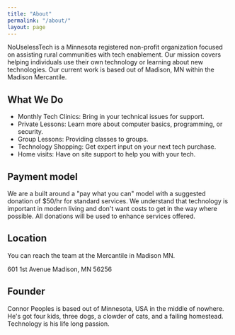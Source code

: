 ```yaml
---
title: "About"
permalink: "/about/"
layout: page
---
```


NoUselessTech is a Minnesota registered non-profit organization focused on assisting rural communities with tech enablement. Our mission covers helping individuals use their own technology or learning about new technologies. Our current work is based out of Madison, MN within the Madison Mercantile. 

## What We Do

- Monthly Tech Clinics: Bring in your technical issues for support.
- Private Lessons: Learn more about computer basics, programming, or security.
- Group Lessons: Providing classes to groups.
- Technology Shopping: Get expert input on your next tech purchase.
- Home visits: Have on site support to help you with your tech.

## Payment model

We are a built around a "pay what you can" model with a suggested donation of $50/hr for standard services. We understand that technology is important in modern living and don't want costs to get in the way where possible. All donations will be used to enhance services offered.

## Location

You can reach the team at the Mercantile in Madison MN.

601 1st Avenue
Madison, MN 56256

## Founder

Connor Peoples is based out of Minnesota, USA in the middle of nowhere. He's got four kids, three dogs, a clowder of cats, and a failing homestead. Technology is his life long passion.
